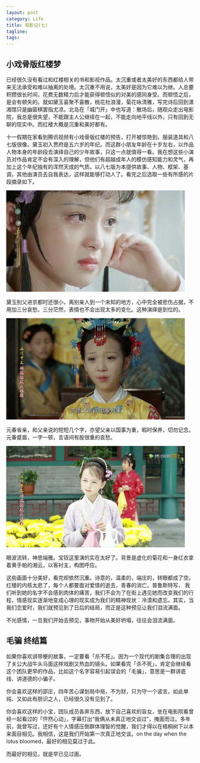 ```yaml
---
layout: post
category: Life
title: 观影记(七)
tagline:
tags: 
---
```


## 小戏骨版红楼梦
已经很久没有看过和红楼相关的书和影视作品。太沉重或者太美好的东西都给人带来无法承受和难以抽离的处境。太沉重不用说，太美好是因为它难以为继。人总要积攒很长时间，花费无数精力后才能获得顿悟似的对美的感同身受。而顿悟之后，是会有顿失的。就如黛玉喜聚不喜散，桃花社浪漫，菊花咏清雅，写完诗后回到潇湘馆只是幽窗棋罢指尤凉。北岛在「城门开」中也写道：散场后，随观众走出电影院，我总是很失望，不能跟主人公继续在一起，不能走向地平线以外，只有回到无聊的现实中。而红楼大概是沉重和美好都有。

十一假期在家看到腾讯视频有小戏骨版红楼的预告，打开被惊艳到。服装道具和八七版很像。黛玉初入贾府是五六岁的年纪。而这群小朋友年龄在十岁左右，以作品人物本身的年龄段去演绎自己的少年故事，只这一点就值得一看。我在想这些小演员对作品肯定不会有深入的理解，但他们有超越成年人的模仿感知能力和灵气，再加上这个年纪独有的浑然天成的气质。以八七版为本提供故事、人物、框架、基调，其他由演员去自我表达，这样就能够打动人了。看完之后选取一些有所感的片段摘录如下。
 
![](/assets/images/film7-1.gif)

黛玉别父进京都时还很小，离别亲人到一个未知的地方，心中完全被悲伤占据，不用加三分哀愁，三分茫然，表情也不会出现太多的变化。这种演绎是到位的。

![](/assets/images/film7-2.gif)

元春省亲，和父亲说的短短几个字，亦望父亲以国事为重，暇时保养，切勿记念。元春蹙眉，一字一顿，言语间有股很重的哀愁。

![](/assets/images/film7-3.gif)

眼波流转，神思端雅。宝钗这里演的实在太好了。背景是虚化的菊花和一身红衣拿着黄手帕的湘云，以客衬主，构图呼应。

这些画面十分美好，看完却依然沉重。诗意的，温柔的，端庄的，转眼都成了空。红楼的内核太悲了，每个人都要面对爱情的逝去，青春的消亡。普鲁斯特写， 我们听到她的名字不会感到肉体的痛苦，我们不会为了在街上遇见她而改变我们的行程，情感现实逐渐地变成心理的现实成为我们的精神现状：冷漠和遗忘。其实，当我们恋爱时，我们就预见到了日后的结局，而正是这种预见让我们泪流满面。

不光感情，一旦我们开始去预见，事物开始从美好坍塌，往往会泪流满面。

## 毛骗 终结篇
如果你喜欢讲带梗的故事，一定要看「杀不死」。因为一个现代的剧集合理的出现了关公大战牛头马面这样戏剧又热血的镜头。如果看完「杀不死」，肯定会继续看这个团队更早的作品，比如这个名字容易引起误会的「毛骗」，意思是一群讲底线、讲道德的小骗子。

你会喜欢这样的邵庄，四年苦心谋划局中局，不为财，只为守一个诺言。如此单纯、又如此有胆识之人，已经很久没有见到了。

你会喜欢这样的小宝，团队成员各奔东西，放下自己喜欢的盲女，坐在电影院看曾经一起看过的「怦然心动」，字幕打出“我俩从未真正地交谈过”，掩面而泣。多年前，我曾写过，还好有个人情感压倒群体理智的觉醒，我们才得以在梧桐树下以本来面目相见。我相信，这是我们开始第一次真正地交谈。on the day when the lotus bloomed，最好的相见莫过于此。

而最好的相见，就是早已见过面。

